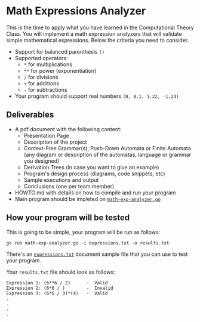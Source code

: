 Math Expressions Analyzer
=========================

This is the time to apply what you have learned in the Computational Theory Class.
You will implement a math expression analyzers that will validate simple mathematical expressions. Below the criteria you need to consider.

- Support for balanced parenthesis `()`
- Supported operators:
  - `*` for multiplications
  - `**` for power (exponentiation) 
  - `/` for divisions
  - `+` for additions
  - `-` for subtractions
- Your program should support real numbers `(0, 0.1, 1.22, -1.23)`


Deliverables
------------
- A pdf document with the following content:
  - Presentation Page
  - Description of the project
  - Context-Free Grammar(s), Push-Down Automata or Finite Automata (any diagram or description of the automatas, language or grammar you designed)
  - Derivation Trees (in case you want to give an example)
  - Program's design process (diagrams, code snippets, etc)
  - Sample executions and output
  - Conclusions (one per team member)
- HOWTO.md with details on how to compile and run your program
- Main program should be impleted on [`math-exp-analyzer.go`](./`math-exp-analyzer.go)


How your program will be tested
-------------------------------

This is going to be simple, your program will be run as follows:

```
go run math-exp-analyzer.go -i expressions.txt -o results.txt
```

There's an [`expressions.txt`](`expressions.txt`) document sample file that you can use to test your program.

Your `results.txt` file should look as follows:

```
Expression 1: (6**6 / 2)      -  Valid
Expression 2: (6*6 / )        -  Invalid
Expression 3: (6*6 / 3)*(4)   -  Valid
.
.
.
.
```


